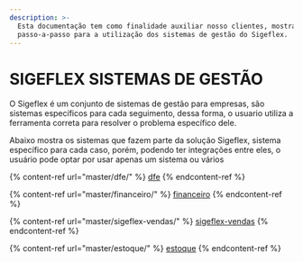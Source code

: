 ```yaml
---
description: >-
  Esta documentação tem como finalidade auxiliar nosso clientes, mostrando
  passo-a-passo para a utilização dos sistemas de gestão do Sigeflex.
---
```


# SIGEFLEX SISTEMAS DE GESTÃO

O Sigeflex é um conjunto de sistemas de gestão para empresas, são sistemas específicos para cada seguimento, dessa forma, o usuario utiliza a ferramenta correta para resolver o problema específico dele.

Abaixo mostra os sistemas que fazem parte da solução Sigeflex, sistema específico para cada caso, porém, podendo ter integrações entre eles, o usuário pode optar por usar apenas um sistema ou vários

{% content-ref url="master/dfe/" %}
[dfe](master/dfe/)
{% endcontent-ref %}

{% content-ref url="master/financeiro/" %}
[financeiro](master/financeiro/)
{% endcontent-ref %}

{% content-ref url="master/sigeflex-vendas/" %}
[sigeflex-vendas](master/sigeflex-vendas/)
{% endcontent-ref %}

{% content-ref url="master/estoque/" %}
[estoque](master/estoque/)
{% endcontent-ref %}

